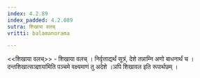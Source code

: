 ```yaml
---
index: 4.2.89
index_padded: 4.2.089
sutra: शिखाया वलच्
vritti: balamanorama

---
```

<<शिखाया वलच्>> - शिखाया वलच् । निर्वृत्ताद्यर्थं सूत्रं, देशे तन्नाम्नि अणो बाधनार्थं च ।दन्तशिखात्सञ्ज्ञाया॑मिति पञ्चमे वक्ष्यमाणं तु अदेशे ।ञपि शिखावल इति रूपार्थछम् ।
